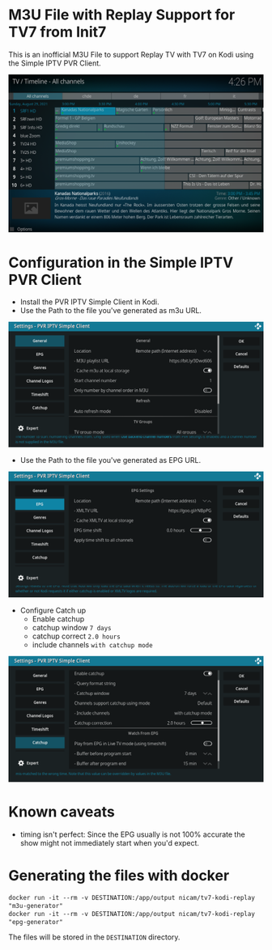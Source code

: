 M3U File with Replay Support for TV7 from Init7
===============================================

This is an inofficial M3U File to support Replay TV with TV7 on Kodi using the Simple IPTV PVR Client.

![replay-demo](./images/replay-demo.png)


# Configuration in the Simple IPTV PVR Client

* Install the PVR IPTV Simple Client in Kodi.
* Use the Path to the file you've generated as m3u URL.

![general](./images/general.png)

* Use the Path to the file you've generated as EPG URL.

![general](./images/epg.png)

* Configure Catch up
  * Enable catchup
  * catchup window `7 days`
  * catchup correct `2.0 hours`
  * include channels `with catchup mode`

![general](./images/catchup.png)

# Known caveats
* timing isn't perfect: Since the EPG usually is not 100% accurate the show might not immediately start when you'd expect.

# Generating the files with docker

    docker run -it --rm -v DESTINATION:/app/output nicam/tv7-kodi-replay "m3u-generator"
    docker run -it --rm -v DESTINATION:/app/output nicam/tv7-kodi-replay "epg-generator"


The files will be stored in the `DESTINATION` directory.